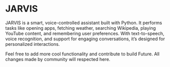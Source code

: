 # JARVIS
JARVIS is a smart, voice-controlled assistant built with Python. It performs tasks like opening apps, fetching weather, searching Wikipedia, playing YouTube content, and remembering user preferences. With text-to-speech, voice recognition, and support for engaging conversations, it’s designed for personalized interactions.

Feel free to add more cool functionality and contribute to build Future. All changes made by community will respected here.
